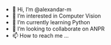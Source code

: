 - 👋 Hi, I’m @alexandar-m
- 👀 I’m interested in Computer Vision
- 🌱 I’m currently learning Python
- 💞️ I’m looking to collaborate on ANPR
- 📫 How to reach me ...

<!---
alexandar-m/alexandar-m is a ✨ special ✨ repository because its `README.md` (this file) appears on your GitHub profile.
You can click the Preview link to take a look at your changes.
--->

